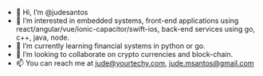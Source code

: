 - 👋 Hi, I’m @judesantos
- 👀 I’m interested in embedded systems, front-end applications using react/angular/vue/ionic-capacitor/swift-ios, back-end services using go, c++, java, node.
- 🌱 I’m currently learning financial systems in python or go.
- 💞️ I’m looking to collaborate on crypto currencies and block-chain.
- 📫 You can reach me at jude@yourtechy.com, jude.msantos@gmail.com

<!---
judesantos/judesantos is a ✨ special ✨ repository because its `README.md` (this file) appears on your GitHub profile.
You can click the Preview link to take a look at your changes.
--->
